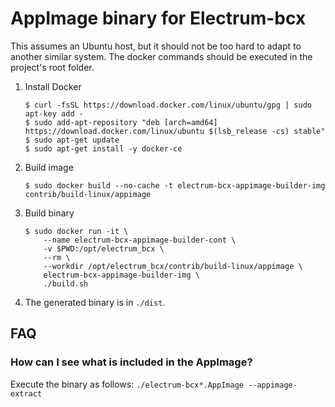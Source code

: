 AppImage binary for Electrum-bcx
=================================

This assumes an Ubuntu host, but it should not be too hard to adapt to another
similar system. The docker commands should be executed in the project's root
folder.

1. Install Docker

    ```
    $ curl -fsSL https://download.docker.com/linux/ubuntu/gpg | sudo apt-key add -
    $ sudo add-apt-repository "deb [arch=amd64] https://download.docker.com/linux/ubuntu $(lsb_release -cs) stable"
    $ sudo apt-get update
    $ sudo apt-get install -y docker-ce
    ```

2. Build image

    ```
    $ sudo docker build --no-cache -t electrum-bcx-appimage-builder-img contrib/build-linux/appimage
    ```

3. Build binary

    ```
    $ sudo docker run -it \
        --name electrum-bcx-appimage-builder-cont \
        -v $PWD:/opt/electrum_bcx \
        --rm \
        --workdir /opt/electrum_bcx/contrib/build-linux/appimage \
        electrum-bcx-appimage-builder-img \
        ./build.sh
    ```

4. The generated binary is in `./dist`.


## FAQ

### How can I see what is included in the AppImage?
Execute the binary as follows: `./electrum-bcx*.AppImage --appimage-extract`
